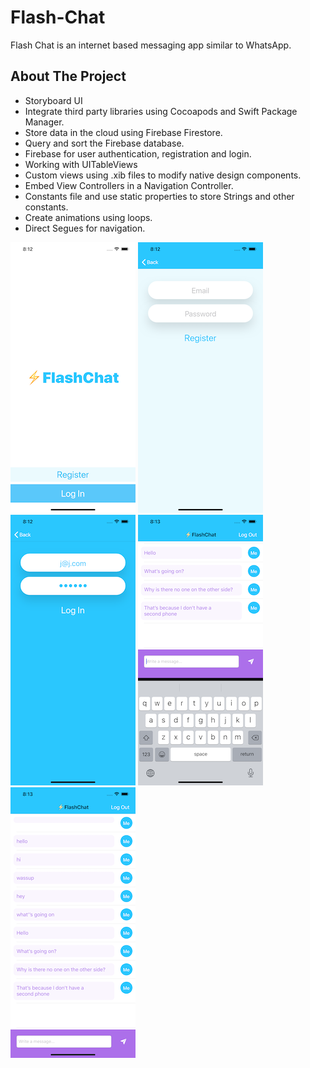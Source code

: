 # Flash-Chat

Flash Chat is an internet based messaging app similar to WhatsApp. 

## About The Project

* Storyboard UI
* Integrate third party libraries using Cocoapods and Swift Package Manager.
* Store data in the cloud using Firebase Firestore.
* Query and sort the Firebase database.
* Firebase for user authentication, registration and login.
* Working with UITableViews
* Custom views using .xib files to modify native design components.
* Embed View Controllers in a Navigation Controller.
* Constants file and use static properties to store Strings and other constants.
* Create animations using loops.
* Direct Segues for navigation.

![Welcome Page](Documentation/1.png)
![Register Page](Documentation/2.png)
![Login Page](Documentation/3.png)
![Chat With Keyboard Page](Documentation/4.png)
![Chat Page](Documentation/5.png)


